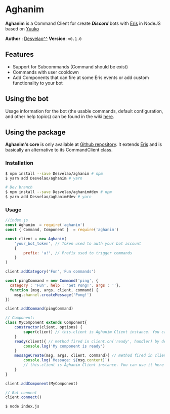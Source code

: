 # Aghanim

**Aghanim** is a Command Client for create ***Discord*** bots with [Eris](https://github.com/abalabahaha/eris) in NodeJS based on [Yuuko](https://geo1088.github.io/yuuko)

__Author__ : [Desvelao^^](https://desvelao.github.io/profile/)  __Version__: `v0.1.0`

## Features
- Support for Subcommands (Command should be exist)
- Commands with user cooldown
- Add Components that can fire at some Eris events or add custom functionality to your bot

## Using the bot

Usage information for the bot (the usable commands, default configuration, and other help topics) can be found in the wiki [here](https://desvelao.github.io/aghanim/).

## Using the package

**Aghanim's core** is only available at [Github repository](https://github.com/Desvelao/aghanim). It extends [Eris](https://github.com/abalabahaha/eris) and is basically an alternative to its CommandClient class.

### Installation

```bash
$ npm install --save Desvelao/aghanim # npm
$ yarn add Desvelao/aghanim # yarn

# Dev branch
$ npm install --save Desvelao/aghanim#dev # npm
$ yarn add Desvelao/aghanim#dev # yarn

```

### Usage

```js
//index.js
const Aghanim  = require('aghanim')
const { Command, Component }  = require('aghanim')

const client = new Aghanim(
	'your_bot_token', // Token used to auth your bot account
    {
  		prefix: 'a!', // Prefix used to trigger commands
	}
)

client.addCategory('Fun','Fun commands')

const pingCommand = new Command('ping', {
  category : 'Fun', help : 'Get Pong!', args : ''},
  function (msg, args, client, command) {
  	msg.channel.createMessage('Pong!')
})

client.addCommand(pingCommand)

// Component:
class MyComponent extends Component{
	constructor(client, options) {
		super(client) // this.client is Aghanim Client instance. You can use in other methods
	}
	ready(client){ // method fired in client.on('ready', handler) by default of this component. Each component can add handlers for events.
		console.log('My component is ready')
	}
	messageCreate(msg, args, client, command){ // method fired in client.on('messageCreat', handler).
		console.log(`Message: ${msg.content}`)
		// this.client is Aghanim Client instance. You can use it here
	}
}

client.addComponent(MyComponent)

// Bot connent
client.connect()
```

```bash
$ node index.js
```

